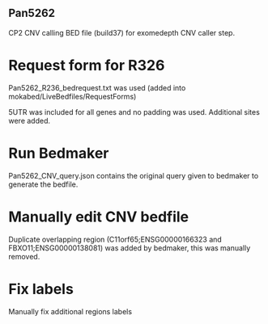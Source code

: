 ## Pan5262

CP2 CNV calling BED file (build37) for exomedepth CNV caller step.

# Request form for R326
Pan5262_R236_bedrequest.txt was used  (added into mokabed/LiveBedfiles/RequestForms)

5UTR was included for all genes and no padding was used. Additional sites were added.

# Run Bedmaker
Pan5262_CNV_query.json contains the original query given to bedmaker to generate the bedfile.

# Manually edit CNV bedfile 
Duplicate overlapping region (C11orf65;ENSG00000166323 and FBXO11;ENSG00000138081) was added by bedmaker, this was manually removed.

# Fix labels

Manually fix additional regions labels
